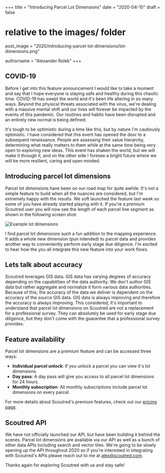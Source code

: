+++
title = "Introducing Parcel Lot Dimensions"
date = "2020-04-10"
draft = false

# relative to the images/ folder
post_image = "2020/introducing-parcel-lot-dimensions/lot-dimensions.png"

authorname = "Alexander Rolek"
+++

## COVID-19

Before I get into this feature announcement I would like to take a moment and say that I hope everyone is staying safe and healthy during this chaotic time. COVID-19 has swept the world and it's been life altering in so many ways. Beyond the physical threats associated with the virus, we're dealing with a massive mental shift and our lives will forever be impacted by the events of this pandemic. Our routines and habits have been disrupted and an entirely new normal is being defined. 

It's tough to be optimistic during a time like this, but by nature I'm cautiously optimistic. I have considered that this event has opened the door to a subsequent renaissance. People are assessing their value hierarchy, determining what really matters to them while at the same time being very open to exploring new ideas. This event has shaken the world, but we will make it through it, and on the other side I foresee a bright future where we will be more resilient, caring and open minded.

## Introducing parcel lot dimensions

Parcel lot dimensions have been on our road map for quite awhile. It's not a simple feature to build when all the nuances are considered, but I'm extremely happy with the results. We soft launched the feature last week so some of you have already started playing with it. If you're a premium Scoutred user you will now see the length of each parcel line segment as shown in the following screen shot:

![Example lot dimensions](/images/2020/introducing-parcel-lot-dimensions/lot-dimensions.png)

I find parcel lot dimensions such a fun addition to the mapping experience. It adds a whole new dimension (pun intended) to parcel data and provides another way to conveniently perform early stage due diligence. I'm excited to hear how the you all integrate this new feature into your work flows. 

## Lets talk about accuracy

Scoutred leverages GIS data. GIS data has varying degrees of accuracy depending on the capabilities of the data authority. We don't author GIS data but rather aggregate and normalize it form various data authorities. Because of this, the accuracy of the data we deliver is dependent on the accuracy of the source GIS data. GIS data is always improving and therefore the accuracy is always improving. This considered, it's important to understand that parcel lot dimensions on Scoutred are not a replacement for a professional survey. They can absolutely be used for early stage due diligence, but they don't come with the guarantee that a professional survey provides.

## Feature availability

Parcel lot dimensions are a premium feature and can be accessed three ways:

* **Individual parcel unlock**: If you unlock a parcel you can view it's lot dimensions.
* **Day pass**: A day pass will give you access to all parcel lot dimensions for 24 hours.
* **Monthly subscription**: All monthly subscriptions include parcel lot dimensions on every parcel.

For more details about Scoutred's premium features, check out our [pricing page](https://scoutred.com/pricing?utm_source=blog).

## Scoutred API

We have not officially launched our API, but have been building it behind the scenes. Parcel lot dimensions are available via our API as well as a bunch of other data APIs including search and vector tiles. We're going to be slowly opening up the API throughout 2020 so if you're interested in integrating with Scoutred's APIs please reach out to me at [alex@scoutred.com](mailto:alex@scoutred.com?subject=Scoutred%20API). 

Thanks again for exploring Scoutred with us and stay safe!
